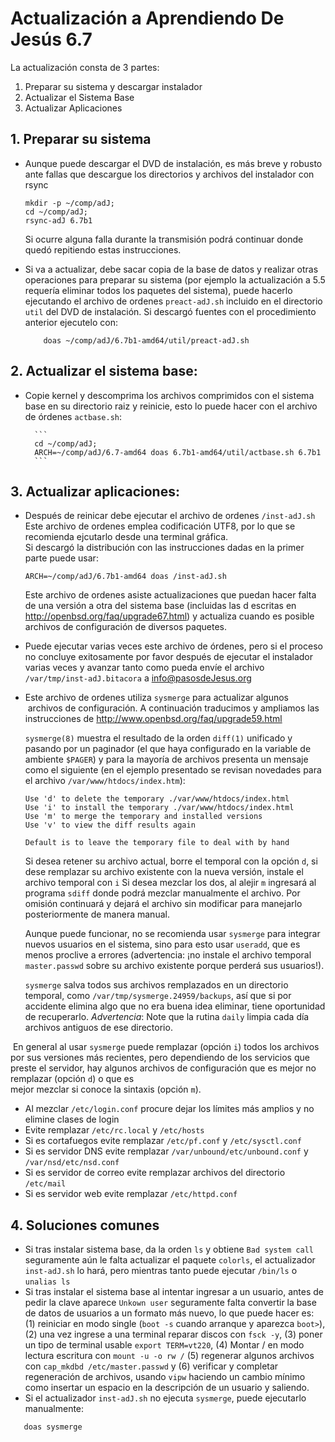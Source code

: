 # Actualización a Aprendiendo De Jesús 6.7

La actualización consta de 3 partes:

1. Preparar su sistema y descargar instalador
2. Actualizar el Sistema Base
3. Actualizar Aplicaciones


## 1. Preparar su sistema

* Aunque puede descargar el DVD de instalación, es más breve y robusto ante 
  fallas que descargue los directorios y archivos del instalador con rsync
	```
	mkdir -p ~/comp/adJ;
	cd ~/comp/adJ;
	rsync-adJ 6.7b1
	```

  Si ocurre alguna falla durante la transmisión podrá continuar donde
  quedó repitiendo estas instrucciones.
* Si va a actualizar, debe sacar copia de la base de datos y realizar
  otras operaciones para preparar su sistema (por ejemplo la actualización
  a 5.5 requería eliminar todos los paquetes del sistema), 
  puede hacerlo ejecutando el archivo de ordenes ```preact-adJ.sh```
  incluido en el directorio ```util``` del DVD de instalación.
  Si descargó fuentes con el procedimiento anterior ejecutelo con:

	```
       	doas ~/comp/adJ/6.7b1-amd64/util/preact-adJ.sh
	```

## 2. Actualizar el sistema base:

* Copie kernel y descomprima los archivos comprimidos con el sistema base en 
  su directorio raiz y reinicie, esto lo puede hacer con el 
  archivo de órdenes ```actbase.sh```:

		```
		cd ~/comp/adJ; 
		ARCH=~/comp/adJ/6.7-amd64 doas 6.7b1-amd64/util/actbase.sh 6.7b1
		```

## 3. Actualizar aplicaciones:

* Después de reinicar debe ejecutar  el archivo de ordenes ```/inst-adJ.sh```
  Este archivo de ordenes emplea codificación UTF8, por lo que se recomienda
  ejcutarlo desde una terminal gráfica.  
  Si descargó la distribución con las instrucciones dadas en la primer parte
  puede usar:

	```
	ARCH=~/comp/adJ/6.7b1-amd64 doas /inst-adJ.sh
	```
	
  Este archivo de ordenes asiste actualizaciones que puedan hacer 
  falta de una versión a otra del sistema base (incluidas las d
  escritas en http://openbsd.org/faq/upgrade67.html) y actualiza cuando es 
  posible archivos de configuración de diversos paquetes.
* Puede ejecutar varias veces este archivo de órdenes, pero si el 
  proceso no concluye exitosamente por favor después de ejecutar
  el instalador varias veces y avanzar tanto como pueda envíe el archivo
  ```/var/tmp/inst-adJ.bitacora``` a info@pasosdeJesus.org
* Este archivo de ordenes utiliza ```sysmerge``` para actualizar algunos 
  archivos de configuración. A continuación traducimos y ampliamos las
  instrucciones de <http://www.openbsd.org/faq/upgrade59.html>

  ```sysmerge(8)``` muestra el resultado de la orden ```diff(1)``` 
  unificado y pasando por un paginador (el que haya configurado en la 
  variable de ambiente ```$PAGER```) y para la mayoría de archivos 
  presenta un mensaje como el siguiente (en el ejemplo presentado se 
  revisan novedades para el archivo `/var/www/htdocs/index.htm`):

      Use 'd' to delete the temporary ./var/www/htdocs/index.html
      Use 'i' to install the temporary ./var/www/htdocs/index.html
      Use 'm' to merge the temporary and installed versions
      Use 'v' to view the diff results again
        
      Default is to leave the temporary file to deal with by hand

  Si desea retener su archivo actual, borre el temporal con la opción 
  `d`, si dese remplazar su archivo existente con la nueva versión, 
  instale el archivo temporal con ```i``` Si desea mezclar los dos, 
  al alejir ```m``` ingresará al programa ```sdiff``` donde podrá 
  mezclar manualmente el archivo.  Por omisión continuará y dejará el 
  archivo sin modificar para manejarlo posteriormente de manera manual.
        
  Aunque puede funcionar, no se recomienda usar `sysmerge` para integrar
  nuevos usuarios en el sistema, sino para esto usar `useradd`, que es 
  menos proclive a errores (advertencia: ¡no instale el archivo temporal 
  ```master.passwd``` sobre su archivo existente porque perderá sus usuarios!).
        
  ```sysmerge``` salva todos sus archivos remplazados en un directorio 
  temporal, como ```/var/tmp/sysmerge.24959/backups```, así que si por 
  accidente elimina algo que no era buena idea eliminar, tiene 
  oportunidad de recuperarlo.  *Advertencia*: Note que la rutina 
  ```daily``` limpia cada día archivos antiguos de ese directorio.
        
  En general al usar `sysmerge` puede remplazar (opción `i`) todos los 
  archivos por sus versiones más recientes, pero dependiendo de los 
  servicios que preste el servidor, hay algunos archivos de 
  configuración que es mejor no remplazar (opción `d`) o que es      
  mejor mezclar si conoce la sintaxis (opción ```m```).

  * Al mezclar `/etc/login.conf` procure dejar los límites más amplios y
    no elimine clases de login
  * Evite remplazar `/etc/rc.local` y `/etc/hosts`
  * Si es cortafuegos evite remplazar `/etc/pf.conf` 
    y `/etc/sysctl.conf`
  * Si es servidor DNS evite remplazar `/var/unbound/etc/unbound.conf` 
    y `/var/nsd/etc/nsd.conf`
  * Si es servidor de correo evite remplazar archivos del 
    directorio `/etc/mail` 
  * Si es servidor web evite remplazar `/etc/httpd.conf`



## 4. Soluciones comunes


* Si tras instalar sistema base, da la orden `ls` y obtiene 
  `Bad system call` seguramente aún le falta actualizar el paquete 
  `colorls`, el actualizador `inst-adJ.sh` lo hará, pero mientras 
  tanto puede ejecutar `/bin/ls` o `unalias ls`
* Si tras instalar el sistema base al intentar ingresar a un usuario, antes 
  de pedir la clave aparece ```Unkown user``` seguramente falta convertir 
  la base de datos de usuarios a un formato más nuevo, lo que puede hacer es: 
  (1) reiniciar en modo single (```boot -s``` cuando arranque y aparezca
  ```boot>```), (2) una vez ingrese a una terminal reparar discos con 
  ```fsck -y```, (3) poner un tipo de terminal usable ```export TERM=vt220```,
  (4) Montar / en modo lectura escritura con ```mount -u -o rw /``` 
  (5) regenerar algunos archivos con ```cap_mkdbd /etc/master.passwd``` y 
  (6) verificar y completar regeneración de archivos, usando ```vipw``` 
  haciendo un cambio mínimo como insertar un espacio en la descripción de 
  un usuario y saliendo.
* Si el actualizador  ```inst-adJ.sh``` no ejecuta ```sysmerge```, puede 
  ejecutarlo manualmente:
```
   doas sysmerge 
```
   
